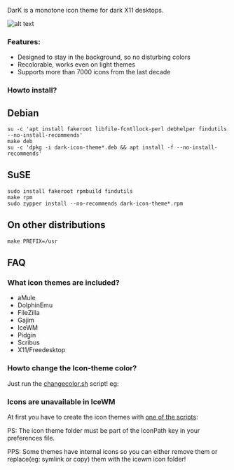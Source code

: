 DarK is a monotone icon theme for dark X11 desktops.

![alt text](https://gitlab.com/sixsixfive/dark-icons/raw/master/.preview.png)

### Features:

* Designed to stay in the background, so no disturbing colors
* Recolorable, works even on light themes
* Supports more than 7000 icons from the last decade

### Howto install?

## Debian

```
su -c 'apt install fakeroot libfile-fcntllock-perl debhelper findutils --no-install-recommends'
make deb
su -c 'dpkg -i dark-icon-theme*.deb && apt install -f --no-install-recommends'
```
## SuSE

```
sudo install fakeroot rpmbuild findutils
make rpm
sudo zypper install --no-recommends dark-icon-theme*.rpm
```

## On other distributions

```
make PREFIX=/usr
```

## FAQ

### What icon themes are included?

* aMule
* DolphinEmu
* FileZilla
* Gajim
* IceWM
* Pidgin
* Scribus
* X11/Freedesktop

### Howto change the Icon-theme color?

Just run the [changecolor.sh](https://gitlab.com/sixsixfive/dark-icons/blob/master/DarK/changecolor.sh) script! eg:

### Icons are unavailable in IceWM

At first you have to create the icon themes with [one of the scripts](https://gitlab.com/sixsixfive/dark-icons/blob/master/DarK/App_themes/icewm_dark):

PS: The icon theme folder must be part of the IconPath key in your preferences file.

PPS: Some themes have internal icons so you can either remove them or replace(eg: symlink or copy) them with the icewm icon folder!
